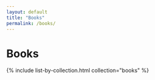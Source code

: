 ```yaml
---
layout: default
title: "Books"
permalink: /books/
---
```

# Books
{% include list-by-collection.html collection="books" %}